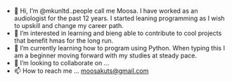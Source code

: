 - 👋 Hi, I’m @mkunltd..people call me Moosa. I have worked as an audiologist for the past 12 years. I started leaning programming as I wish to upskill and change my career path.
- 👀 I’m interested in learning and bieng able to contribute to cool projects that benefit hmas for the long run.
- 🌱 I’m currently learning how to program using Python. When typing this I am a beginner moving forward with my studies at steady pace.
- 💞️ I’m looking to collaborate on ...
- 📫 How to reach me ... moosakuts@gmail.com

<!---
mkunltd/mkunltd is a ✨ special ✨ repository because its `README.md` (this file) appears on your GitHub profile.
You can click the Preview link to take a look at your changes.
--->
